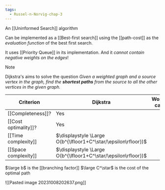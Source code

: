 ```yaml
---
tags:
  - Russel-n-Norvig-chap-3
---
```

An [[Uninformed Search]] algorithm

Can be implemented as a [[Best-first search]] using the [[path-cost]] as the *evaluation function*
of the best first search.

It uses [[Priority Queue]] in its implementation. And it *cannot contain negative weights on the edges*!

>[!note]
>Dijkstra's aims to solve the question *Given a weighted graph and a source vertex in the graph, find the ****shortest paths**** from the source to all the other vertices in the given graph.*

| Criterion            | Dijkstra                                                       | Worst-case |
| -------------------- | -------------------------------------------------------------- | ---------- |
| [[Completeness]]?    | Yes                                                            |            |
| [[Cost optimality]]? | Yes                                                            |            |
| [[Time complexity]]  | $\displaystyle \Large O(b^{\lfloor1+C^\star/\epsilon\rfloor})$ |            |
| [[Space complexity]] | $\displaystyle \Large O(b^{\lfloor1+C^\star/\epsilon\rfloor})$ |            |
$\large b$ is the [[branching factor]]
$\large C^\star$ is the cost of the optimal path


![[Pasted image 20231008202637.png]]